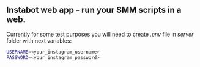 ## Instabot web app - run your SMM scripts in a web.

Currently for some test purposes you will need to create *.env* file in *server* folder with next variables:
```sh
USERNAME=<your_instagram_username>
PASSWORD=<your_instagram_password>
```